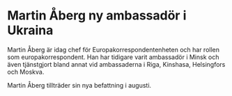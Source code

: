 # Martin Åberg ny ambassadör i Ukraina

Martin Åberg är idag chef för Europakorrespondentenheten och har rollen som europakorrespondent. Han har tidigare varit ambassadör i Minsk och även tjänstgjort bland annat vid ambassaderna i Riga, Kinshasa, Helsingfors och Moskva.

Martin Åberg tillträder sin nya befattning i augusti.
